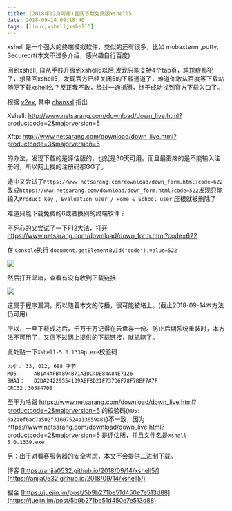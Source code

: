 ```yaml
---
title: (2018年12月可用)官网下载免费版xshell5
date: 2018-09-14 09:18:40
tags: [linux,xshell,xshell5]
---
```




xshell 是一个强大的终端模拟软件，类似的还有很多，比如 mobaxterm ,putty, Securecrt(本文不过多介绍，感兴趣自行百度)



回到xshell, 自从手贱升级到xshell6以后,发现只能支持4个tab页，尴尬症都犯了，想降回xshell5，发现官方已经关闭5的下载通道了，难道你敢从百度等下载站随便下载xshell么？反正我不敢，经过一通折腾，终于成功找到官方下载入口了。

<!--more-->



根据 [v2ex](https://www.v2ex.com/t/460182), 其中 [chanssl](https://www.v2ex.com/t/460182) 指出

Xshell: <http://www.netsarang.com/download/down_live.html?productcode=2&majorversion=5>

Xftp: <http://www.netsarang.com/download/down_live.html?productcode=3&majorversion=5>

的办法，发现下载的是评估版的，也就是30天可用。而且最蛋疼的是不能输入注册码，所以网上找的注册码都GG了。



途中又尝试了`https://www.netsarang.com/download/down_form.html?code=622`改成`https://www.netsarang.com/download/down_form.html?code=522`发现只能输入`Product key` ，`Evaluation user / Home & School user` 压根就被删除了



难道只能下载免费的6或者换别的终端软件？



不死心的又尝试了一下F12大法，打开 https://www.netsarang.com/download/down_form.html?code=622

在 `Console`执行 `document.getElementById("code").value=522`

![](http://ww1.sinaimg.cn/large/afaffa71ly1fv8vsmrgpvj20f40drjrx.jpg)

然后打开邮箱，查看有没有收到下载链接

![](http://ww1.sinaimg.cn/large/afaffa71ly1fv8vu17nywj21380l7gnf.jpg)

这属于程序漏洞，所以随着本文的传播，很可能被堵上。(截止2018-09-14本方法仍可用)

所以，一旦下载成功后，千万千万记得在云盘存一份。防止后期系统重装时，本方法不可用了，又信不过网上提供的下载链接，就抓瞎了。



此处贴一下`Xshell-5.0.1339p.exe`校验码

```
大小：	33, 012, 688 字节
MD5：	AB1A4AFB4894B71A3DC4DE84A84E7126
SHA1：	D2DA24229554139AEF8D21F737D6F78F7BEF7A7F
CRC32：305847D5

```

至于为啥跟 https://www.netsarang.com/download/down_live.html?productcode=2&majorversion=5 的校验码(`MD5: 6a2aef6ac7a502f31607524a13659a81`)不一致，因为 https://www.netsarang.com/download/down_live.html?productcode=2&majorversion=5  是评估版，并且文件名是`Xshell-5.0.1339.exe`

另：出于对看客服务器的安全考虑，本文不会提供二进制下载。



博客 [https://anjia0532.github.io/2018/09/14/xshell5/](https://anjia0532.github.io/2018/09/14/xshell5/)

掘金 [https://juejin.im/post/5b9b271be51d450e7e513d88](https://juejin.im/post/5b9b271be51d450e7e513d88)